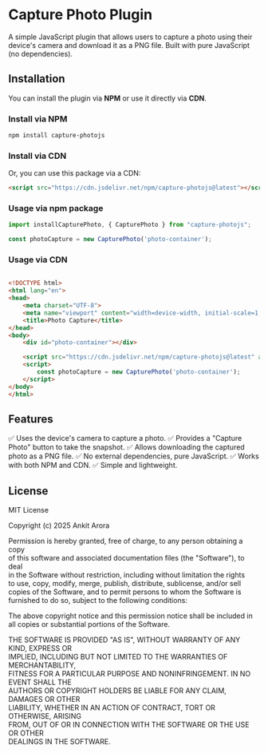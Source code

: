 # Capture Photo Plugin  

A simple JavaScript plugin that allows users to capture a photo using their device's camera and download it as a PNG file. Built with pure JavaScript (no dependencies).  

## Installation  

You can install the plugin via **NPM** or use it directly via **CDN**.  

### Install via NPM  

```sh
npm install capture-photojs

```

### Install via CDN 

Or, you can use this package via a CDN:

```html
<script src="https://cdn.jsdelivr.net/npm/capture-photojs@latest"></script>
```

### Usage via npm package

```javascript
import installCapturePhoto, { CapturePhoto } from "capture-photojs";

const photoCapture = new CapturePhoto('photo-container');
```

### Usage via CDN 

```html

<!DOCTYPE html>
<html lang="en">
<head>
    <meta charset="UTF-8">
    <meta name="viewport" content="width=device-width, initial-scale=1.0">
    <title>Photo Capture</title>
</head>
<body>
    <div id="photo-container"></div>

    <script src="https://cdn.jsdelivr.net/npm/capture-photojs@latest" async></script>
    <script>
        const photoCapture = new CapturePhoto('photo-container');
    </script>
</body>
</html>

```


## Features
✅ Uses the device's camera to capture a photo.
✅ Provides a "Capture Photo" button to take the snapshot.
✅ Allows downloading the captured photo as a PNG file.
✅ No external dependencies, pure JavaScript.
✅ Works with both NPM and CDN.
✅ Simple and lightweight.

## License

MIT License  

Copyright (c) 2025 Ankit Arora  

Permission is hereby granted, free of charge, to any person obtaining a copy  
of this software and associated documentation files (the "Software"), to deal  
in the Software without restriction, including without limitation the rights  
to use, copy, modify, merge, publish, distribute, sublicense, and/or sell  
copies of the Software, and to permit persons to whom the Software is  
furnished to do so, subject to the following conditions:  

The above copyright notice and this permission notice shall be included in  
all copies or substantial portions of the Software.  

THE SOFTWARE IS PROVIDED "AS IS", WITHOUT WARRANTY OF ANY KIND, EXPRESS OR  
IMPLIED, INCLUDING BUT NOT LIMITED TO THE WARRANTIES OF MERCHANTABILITY,  
FITNESS FOR A PARTICULAR PURPOSE AND NONINFRINGEMENT. IN NO EVENT SHALL THE  
AUTHORS OR COPYRIGHT HOLDERS BE LIABLE FOR ANY CLAIM, DAMAGES OR OTHER  
LIABILITY, WHETHER IN AN ACTION OF CONTRACT, TORT OR OTHERWISE, ARISING  
FROM, OUT OF OR IN CONNECTION WITH THE SOFTWARE OR THE USE OR OTHER  
DEALINGS IN THE SOFTWARE. 